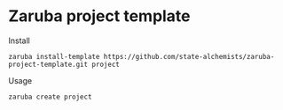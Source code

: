 # Zaruba project template

Install

```
zaruba install-template https://github.com/state-alchemists/zaruba-project-template.git project
```

Usage

```
zaruba create project
```
